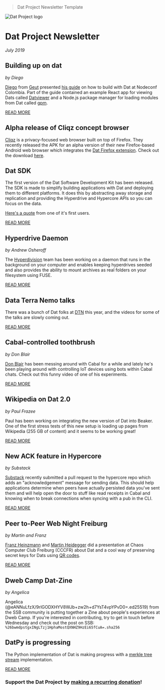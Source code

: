 > Dat Project Newsletter Template

![Dat Project logo](https://datproject.org/public/img/dat-logo.png)
# Dat Project Newsletter
_July 2019_

## Building up on dat
_by Diego_

[Diego](https://twitter.com/carax) from [Geut](https://github.com/geut) presented [his guide](https://github.com/geut/building-up-on-dat) on how to build with Dat at Nodeconf Colombia. Part of the guide contained an example React app for viewing Dats called [Datviewer](https://github.com/geut/building-up-on-dat/blob/master/packages/datviewer) and a Node.js package manager for loading modules from Dat called [gpm](https://github.com/geut/building-up-on-dat/tree/master/packages/gpm).

[READ MORE](https://building-up-on-dat.hashbase.io/#0)

## Alpha release of Cliqz concept browser

[Cliqz](https://cliqz.com/en/latest) is a privacy-focused web browser built on top of Firefox. They recently released the APK for an alpha version of their new Firefox-based Android web browser which integrates the [Dat Firefox extension](https://github.com/cliqz-oss/dat-webext). Check out the download [here](https://github.com/cliqz/cliqz-concept-browser/releases).

## Dat SDK

The first version of the Dat Software Development Kit has been released. The SDK is made to simplify building applications with Dat and deploying them to different platforms. It does this by abstracting away storage and replication and providing the Hyperdrive and Hypercore APIs so you can focus on the data.

[Here's a quote](https://twitter.com/RangerMauve/status/1154470449549590528) from one of it's first users.

[READ MORE](https://github.com/datproject/sdk)

## Hyperdrive Daemon
_by Andrew Osheroff_

The [Hyperdivision](https://github.com/hyperdivision) team has been working on a daemon that runs in the background on your computer and enables keeping hyperdrives seeded and also provides the ability to mount archives as real folders on your filesystem using FUSE.

[READ MORE](https://github.com/andrewosh/hyperdrive-daemon)

## Data Terra Nemo talks

There was a bunch of Dat folks at [DTN](https://dtn.is/) this year, and the videos for some of the talks are slowly coming out.

[READ MORE](https://www.youtube.com/channel/UCp-7zAsouqg4LP4xULhYhcg/videos)

## Cabal-controlled toothbrush
_by Don Blair_

[Don Blair](https://github.com/dwblair) has been messing around with Cabal for a while and lately he's been playing around with controlling IoT devices using bots within Cabal chats. Check out this funny video of one of his experiments.

[READ MORE](https://twitter.com/_donblair/status/1151976620032450560)

## Wikipedia on Dat 2.0
_by Paul Frazee_

Paul has been working on integrating the new version of Dat into Beaker. One of the first stress tests of this new setup is loading up pages from Wikipedia (255 GB of content) and it seems to be working great!

[READ MORE](https://twitter.com/pfrazee/status/1158744193407340544)

## New ACK feature in Hypercore
_by Substack_

[Substack](https://github.com/substack) recently submitted a pull request to the hypercore repo which adds an "acknowledgement" message for sending data. This should help applications determine when peers have actually persisted data you've sent them and will help open the door to stuff like read receipts in Cabal and knowing when to break connections when syncing with a pub in the CLI.

[READ MORE](https://github.com/mafintosh/hypercore/pull/215)

## Peer to-Peer Web Night Freiburg
_by Martin and Franz_

[Franz Heinzmann](https://github.com/frando) and [Martin Heidegger](https://github.com/martinheidegger) did a presentation at
Chaos Computer Club Freiburg (CCCFR) about Dat and a cool way of preserving secret keys for Dats using [QR codes](https://github.com/consento-org/cards).

[READ MORE](https://cccfr.de/calendar/2019-07-26-DAT-peer2peer.html)

## Dweb Camp Dat-Zine
_by Angelica_

Angelica (@eANNuLfzX/9rlGODXHYV8WJb+zw2h+d7YsT4vpYPvD0=.ed25519) from the SSB community is putting together a Zine about people's experiences at Dweb Camp. If you're interested in contributing, try to get in touch before Wednesday and check out the post on SSB: `%26bwmdpstgxINgLTzj1HphaMostQXNHZ9HzEi65fCuA=.sha256`

## DatPy is progressing

The Python implementation of Dat is making progress with a [merkle tree stream](https://pypi.org/project/merkle-tree-stream/0.0.1a1/) implementation.

[READ MORE](https://datpy.decentral1.se/)

### Support the Dat Project by [__making a recurring donation__](https://opencollective.com/dat)!
